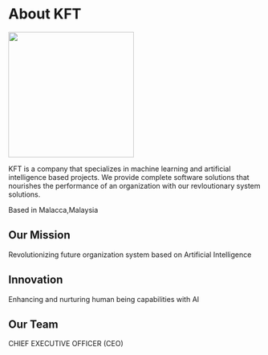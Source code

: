 # About KFT

<img src="Group-C/assets/kft-logo1.png" width="250" height="auto" />


KFT is a company that specializes in machine learning and artificial intelligence based projects. We provide complete software solutions that nourishes the performance of an organization with our revloutionary system solutions.

Based in Malacca,Malaysia


## Our Mission

Revolutionizing future organization system based on Artificial Intelligence

## Innovation

Enhancing and nurturing human being capabilities with AI

## Our Team

CHIEF EXECUTIVE OFFICER (CEO)



